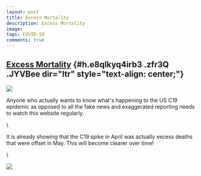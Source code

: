 ```yaml
---
layout: post
title: Excess Mortality
description: Excess Mortality
image: 
tags: COVID-19
comments: true
---
```


[Excess Mortality](https://www.google.com/url?q=https%3A%2F%2Fepisphere.github.io%2Fmortalitytracker%2F%23cause%3Dnaturalcause%26state%3DAll%2520States&sa=D&sntz=1&usg=AFQjCNGUS-wUc2oQjQG7uGAXlUTIqP2ZIQ) {#h.e8qlkyq4irb3 .zfr3Q .JYVBee dir="ltr" style="text-align: center;"}
-----------------------------------------------------------------------------------------------------------------------------------------------------------------------------------------------------------

[![](https://lh4.googleusercontent.com/GZakKfPCSEqIgluPGroMETVFYKyx_bFN9hwOitplqqCxNAa3Q1kyQGF8wb-wqMaTNctrhKcVDuZ1pWeU9btck9XT4oBXF5SzOmfc_WDm0ntTOuIGJWI=w1280)](https://www.google.com/url?q=https%3A%2F%2Fredcap.med.usc.edu%2Fsurveys%2F%3Fs%3DJ7KEL4YTKT&sa=D&sntz=1&usg=AFQjCNGgmJPVlIxKzdq9Pd16K5HC0kstRQ)

Anyone who actually wants to know what's happening to the US C19
epidemic as opposed to all the fake news and exaggerated reporting needs
to watch this website regularly.

\

It is already showing that the C19 spike in April was actually excess
deaths that were offset in May. This will become clearer over time!

\

![](https://lh3.googleusercontent.com/A5zfVFVTwvfVh1jR2hJJGh0Ty1JaCcD8qxECWg1fYGCPcsElUgcdoyBwcgphC0uSKR59i6zGKgMc7IfpOLIIJKIK_xtjdkToUnXjqgrgFMFP2JF_8Q=w1280)
